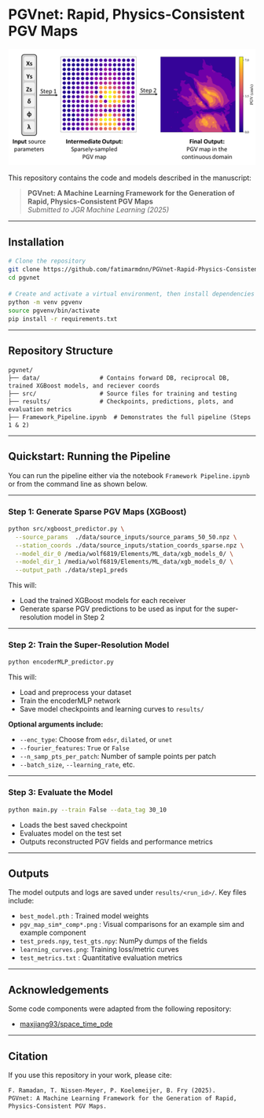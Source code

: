 # PGVnet: Rapid, Physics-Consistent PGV Maps

![PGVnet Pipeline](pgvnet.png)

This repository contains the code and models described in the manuscript:

> **PGVnet: A Machine Learning Framework for the Generation of Rapid, Physics-Consistent PGV Maps**  
> *Submitted to JGR Machine Learning (2025)*


---

##  Installation

```bash
# Clone the repository
git clone https://github.com/fatimarmdnn/PGVnet-Rapid-Physics-Consistent-PGV-Maps-.git
cd pgvnet

# Create and activate a virtual environment, then install dependencies
python -m venv pgvenv
source pgvenv/bin/activate 
pip install -r requirements.txt
```

---

## Repository Structure

```
pgvnet/
├── data/                 # Contains forward DB, reciprocal DB, trained XGBoost models, and reciever coords
├── src/                  # Source files for training and testing
├── results/              # Checkpoints, predictions, plots, and evaluation metrics
├── Framework_Pipeline.ipynb  # Demonstrates the full pipeline (Steps 1 & 2)
```

---

##  Quickstart: Running the Pipeline

You can run the pipeline either via the notebook `Framework Pipeline.ipynb` or from the command line as shown below.

---

### Step 1: Generate Sparse PGV Maps (XGBoost)

```bash
python src/xgboost_predictor.py \
  --source_params  ./data/source_inputs/source_params_50_50.npz \
  --station_coords ./data/source_inputs/station_coords_sparse.npz \
  --model_dir_0 /media/wolf6819/Elements/ML_data/xgb_models_0/ \
  --model_dir_1 /media/wolf6819/Elements/ML_data/xgb_models_0/ \
  --output_path ./data/step1_preds
```

This will:

- Load the trained XGBoost models for each receiver
- Generate sparse PGV predictions to be used as input for the super-resolution model in Step 2

---

### Step 2: Train the Super-Resolution Model

```bash
python encoderMLP_predictor.py
```

This will:

- Load and preprocess your dataset
- Train the encoderMLP network
- Save model checkpoints and learning curves to `results/`

**Optional arguments include:**

- `--enc_type`: Choose from `edsr`, `dilated`, or `unet`
- `--fourier_features`: `True` or `False`
- `--n_samp_pts_per_patch`: Number of sample points per patch
- `--batch_size`, `--learning_rate`, etc.

---

### Step 3: Evaluate the Model

```bash
python main.py --train False --data_tag 30_10
```

- Loads the best saved checkpoint
- Evaluates model on the test set
- Outputs reconstructed PGV fields and performance metrics

---

## Outputs

The model outputs and logs are saved under `results/<run_id>/`. Key files include:

- `best_model.pth`          : Trained model weights
- `pgv_map_sim*_comp*.png`  : Visual comparisons for an example sim and example component
- `test_preds.npy`, `test_gts.npy`: NumPy dumps of the fields
- `learning_curves.png`: Training loss/metric curves
- `test_metrics.txt`   : Quantitative evaluation metrics

---

## Acknowledgements

Some code components were adapted from the following repository:


- [maxjiang93/space_time_pde](https://github.com/maxjiang93/space_time_pde)

---

## Citation

If you use this repository in your work, please cite:

```
F. Ramadan, T. Nissen-Meyer, P. Koelemeijer, B. Fry (2025). 
PGVnet: A Machine Learning Framework for the Generation of Rapid, Physics-Consistent PGV Maps.
```